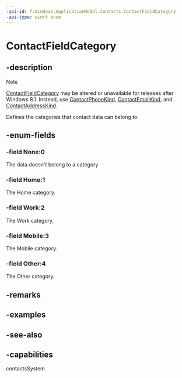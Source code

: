 ```yaml
---
-api-id: T:Windows.ApplicationModel.Contacts.ContactFieldCategory
-api-type: winrt enum
---
```


<!-- Enumeration syntax
public enum Windows.ApplicationModel.Contacts.ContactFieldCategory : int
-->

# ContactFieldCategory

## -description
> [!NOTE]
> [ContactFieldCategory](contactfieldcategory.md) may be altered or unavailable for releases after Windows 8.1. Instead, use [ContactPhoneKind](contactphonekind.md), [ContactEmailKind](contactemailkind.md), and [ContactAddressKind](contactaddresskind.md).

Defines the categories that contact data can belong to.

## -enum-fields
### -field None:0
The data doesn't belong to a category

### -field Home:1
The Home category.

### -field Work:2
The Work category.

### -field Mobile:3
The Mobile category.

### -field Other:4
The Other category.


## -remarks

## -examples

## -see-also
## -capabilities
contactsSystem
